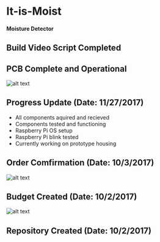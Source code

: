 # It-is-Moist
#### Moisture Detector

## Build Video Script Completed
[Build Video Script]: https://github.com/V-Socrates/It-is-Moist/blob/master/Is-It-Moist%20Build%20Video%20Script.md

## PCB Complete and Operational
![alt text](https://raw.githubusercontent.com/V-Socrates/It-is-Moist/master/IMG_20171204_125634.jpg)


## Progress Update (Date: 11/27/2017)
- All components aquired and recieved
- Components tested and functioning
- Raspberry Pi OS setup
- Raspberry Pi blink tested
- Currently working on prototype housing

## Order Comfirmation (Date: 10/3/2017)
![alt text](https://raw.githubusercontent.com/V-Socrates/It-is-Moist/master/Order%20Details.JPG)

## Budget Created (Date: 10/2/2017)
![alt text](https://raw.githubusercontent.com/V-Socrates/It-is-Moist/master/Moisture%20Detector%20Budget.jpg)

## Repository Created (Date: 10/2/2017)
